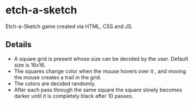 # etch-a-sketch

Etch-a-Sketch game created via HTML, CSS and JS.

## Details

- A square grid is present whose size can be decided by the user. Default size is 16x16.
- The squares change color when the mouse hovers over it , and moving the mouse creates a trail in the grid.
- The colors are decided randomly.
- After each pass through the same square the square slowly becomes darker until it is completely black after 10 passes.
